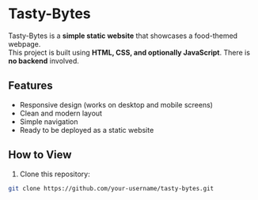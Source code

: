 # Tasty-Bytes

Tasty-Bytes is a **simple static website** that showcases a food-themed webpage.  
This project is built using **HTML, CSS, and optionally JavaScript**. There is **no backend** involved.

## Features

- Responsive design (works on desktop and mobile screens)
- Clean and modern layout
- Simple navigation
- Ready to be deployed as a static website

## How to View

1. Clone this repository:

```bash
git clone https://github.com/your-username/tasty-bytes.git
